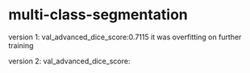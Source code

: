 # multi-class-segmentation

version 1:
val_advanced_dice_score:0.7115
it was overfitting on further training



version 2:
val_advanced_dice_score:
